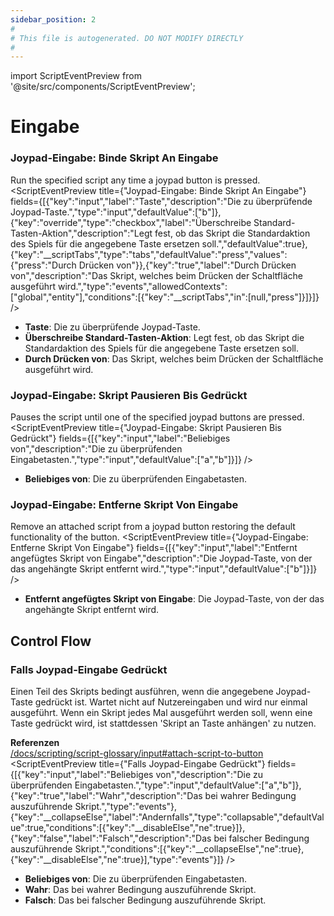 ```yaml
---
sidebar_position: 2
#
# This file is autogenerated. DO NOT MODIFY DIRECTLY
#
---
```


import ScriptEventPreview from '@site/src/components/ScriptEventPreview';

# Eingabe

### Joypad-Eingabe: Binde Skript An Eingabe
Run the specified script any time a joypad button is pressed.
<ScriptEventPreview title={"Joypad-Eingabe: Binde Skript An Eingabe"} fields={[{"key":"input","label":"Taste","description":"Die zu überprüfende Joypad-Taste.","type":"input","defaultValue":["b"]},{"key":"override","type":"checkbox","label":"Überschreibe Standard-Tasten-Aktion","description":"Legt fest, ob das Skript die Standardaktion des Spiels für die angegebene Taste ersetzen soll.","defaultValue":true},{"key":"__scriptTabs","type":"tabs","defaultValue":"press","values":{"press":"Durch Drücken von"}},{"key":"true","label":"Durch Drücken von","description":"Das Skript, welches beim Drücken der Schaltfläche ausgeführt wird.","type":"events","allowedContexts":["global","entity"],"conditions":[{"key":"__scriptTabs","in":[null,"press"]}]}]} />

- **Taste**: Die zu überprüfende Joypad-Taste.  
- **Überschreibe Standard-Tasten-Aktion**: Legt fest, ob das Skript die Standardaktion des Spiels für die angegebene Taste ersetzen soll.  
- **Durch Drücken von**: Das Skript, welches beim Drücken der Schaltfläche ausgeführt wird.  

### Joypad-Eingabe: Skript Pausieren Bis Gedrückt
Pauses the script until one of the specified joypad buttons are pressed.
<ScriptEventPreview title={"Joypad-Eingabe: Skript Pausieren Bis Gedrückt"} fields={[{"key":"input","label":"Beliebiges von","description":"Die zu überprüfenden Eingabetasten.","type":"input","defaultValue":["a","b"]}]} />

- **Beliebiges von**: Die zu überprüfenden Eingabetasten.  

### Joypad-Eingabe: Entferne Skript Von Eingabe
Remove an attached script from a joypad button restoring the default functionality of the button.
<ScriptEventPreview title={"Joypad-Eingabe: Entferne Skript Von Eingabe"} fields={[{"key":"input","label":"Entfernt angefügtes Skript von Eingabe","description":"Die Joypad-Taste, von der das angehängte Skript entfernt wird.","type":"input","defaultValue":["b"]}]} />

- **Entfernt angefügtes Skript von Eingabe**: Die Joypad-Taste, von der das angehängte Skript entfernt wird.  

## Control Flow
### Falls Joypad-Eingabe Gedrückt
Einen Teil des Skripts bedingt ausführen, wenn die angegebene Joypad-Taste gedrückt ist. Wartet nicht auf Nutzereingaben und wird nur einmal ausgeführt. Wenn ein Skript jedes Mal ausgeführt werden soll, wenn eine Taste gedrückt wird, ist stattdessen 'Skript an Taste anhängen' zu nutzen.

**Referenzen**  
[/docs/scripting/script-glossary/input#attach-script-to-button](/docs/scripting/script-glossary/input#attach-script-to-button)  
<ScriptEventPreview title={"Falls Joypad-Eingabe Gedrückt"} fields={[{"key":"input","label":"Beliebiges von","description":"Die zu überprüfenden Eingabetasten.","type":"input","defaultValue":["a","b"]},{"key":"true","label":"Wahr","description":"Das bei wahrer Bedingung auszuführende Skript.","type":"events"},{"key":"__collapseElse","label":"Andernfalls","type":"collapsable","defaultValue":true,"conditions":[{"key":"__disableElse","ne":true}]},{"key":"false","label":"Falsch","description":"Das bei falscher Bedingung auszuführende Skript.","conditions":[{"key":"__collapseElse","ne":true},{"key":"__disableElse","ne":true}],"type":"events"}]} />

- **Beliebiges von**: Die zu überprüfenden Eingabetasten.  
- **Wahr**: Das bei wahrer Bedingung auszuführende Skript.  
- **Falsch**: Das bei falscher Bedingung auszuführende Skript.  

